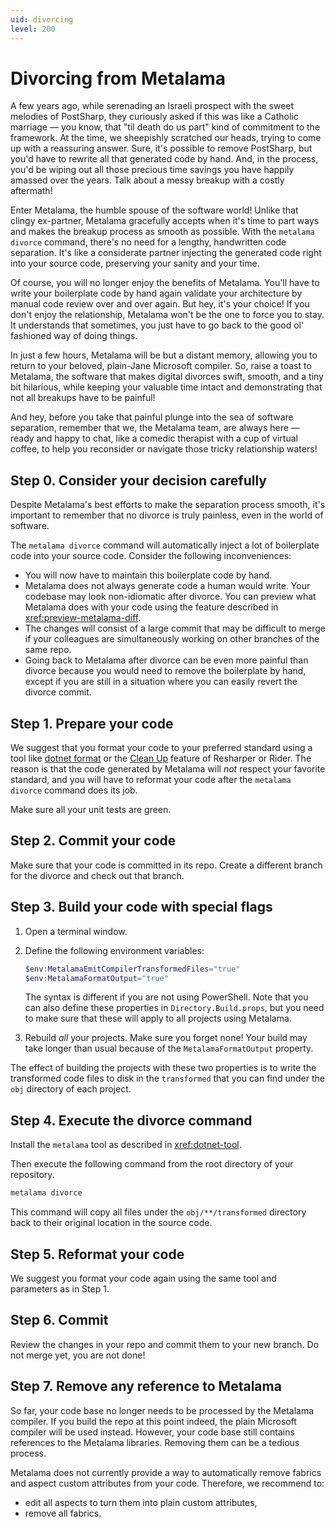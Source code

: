 ```yaml
---
uid: divorcing
level: 200
---
```


# Divorcing from Metalama

A few years ago, while serenading an Israeli prospect with the sweet melodies of PostSharp, they curiously asked if this was like a Catholic marriage — you know, that "til death do us part" kind of commitment to the framework. At the time, we sheepishly scratched our heads, trying to come up with a reassuring answer.  Sure, it's possible to remove PostSharp, but you'd have to rewrite all that generated code by hand. And, in the process, you'd be wiping out all those precious time savings you have happily amassed over the years. Talk about a messy breakup with a costly aftermath!

Enter Metalama, the humble spouse of the software world! Unlike that clingy ex-partner, Metalama gracefully accepts when it's time to part ways and makes the breakup process as smooth as possible. With the `metalama divorce` command, there's no need for a lengthy, handwritten code separation. It's like a considerate partner injecting the generated code right into your source code, preserving your sanity and your time.

Of course, you will no longer enjoy the benefits of Metalama. You'll have to write your boilerplate code by hand again validate your architecture by manual code review over and over again. But hey, it's your choice! If you don't enjoy the relationship, Metalama won't be the one to force you to stay. It understands that sometimes, you just have to go back to the good ol' fashioned way of doing things.

In just a few hours, Metalama will be but a distant memory, allowing you to return to your beloved, plain-Jane Microsoft compiler. So, raise a toast to Metalama, the software that makes digital divorces swift, smooth, and a tiny bit hilarious, while keeping your valuable time intact and demonstrating that not all breakups have to be painful!

And hey, before you take that painful plunge into the sea of software separation, remember that we, the Metalama team, are always here — ready and happy to chat, like a comedic therapist with a cup of virtual coffee, to help you reconsider or navigate those tricky relationship waters!

## Step 0. Consider your decision carefully

Despite Metalama's best efforts to make the separation process smooth, it's important to remember that no divorce is truly painless, even in the world of software.

The `metalama divorce` command will automatically inject a lot of boilerplate code into your source code. Consider the following inconveniences:

* You will now have to maintain this boilerplate code by hand.
* Metalama does not always generate code a human would write. Your codebase may look non-idiomatic after divorce. You can preview what Metalama does with your code using the feature described in <xref:preview-metalama-diff>.
* The changes will consist of a large commit that may be difficult to merge if your colleagues are simultaneously working on other branches of the same repo.
* Going back to Metalama after divorce can be even more painful than divorce because you would need to remove the boilerplate by hand, except if you are still in a situation where you can easily revert the divorce commit.


## Step 1. Prepare your code

We suggest that you format your code to your preferred standard using a tool like [dotnet format](https://learn.microsoft.com/en-us/dotnet/core/tools/dotnet-format) or the [Clean Up](https://www.jetbrains.com/help/rider/Code_Cleanup__Index.html) feature of Resharper or Rider. The reason is that the code generated by Metalama will _not_ respect your favorite standard, and you will have to reformat your code after the `metalama divorce` command does its job.

Make sure all your unit tests are green.

## Step 2. Commit your code

Make sure that your code is committed in its repo. Create a different branch for the divorce and check out that branch.


## Step 3. Build your code with special flags

1. Open a terminal window.

2. Define the following environment variables:

   ```powershell
   $env:MetalamaEmitCompilerTransformedFiles="true"
   $env:MetalamaFormatOutput="true"
   ```
    The syntax is different if you are not using PowerShell. Note that you can also define these properties in `Directory.Build.props`, but you need to make sure that these will apply to all projects using Metalama.

3. Rebuild _all_ your projects. Make sure you forget none! Your build may take longer than usual because of the `MetalamaFormatOutput` property.

The effect of building the projects with these two properties is to write the transformed code files to disk in the `transformed` that you can find under the `obj` directory of each project.

## Step 4. Execute the divorce command

Install the `metalama` tool as described in <xref:dotnet-tool>.

Then execute the following command from the root directory of your repository.

```powershell
metalama divorce
```

This command will copy all files under the `obj/**/transformed` directory back to their original location in the source code.

## Step 5. Reformat your code

We suggest you format your code again using the same tool and parameters as in Step 1.

## Step 6. Commit

Review the changes in your repo and commit them to your new branch. Do not merge yet, you are not done!

## Step 7. Remove any reference to Metalama

So far, your code base no longer needs to be processed by the Metalama compiler. If you build the repo at this point indeed, the plain Microsoft compiler will be used instead. However, your code base still contains references to the Metalama libraries. Removing them can be a tedious process.

Metalama does not currently provide a way to automatically remove fabrics and aspect custom attributes from your code. Therefore, we recommend to:

* edit all aspects to turn them into plain custom attributes,
* remove all fabrics.



